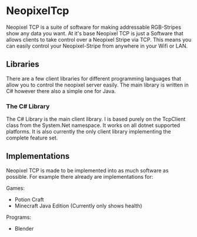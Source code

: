 # NeopixelTcp

Neopixel TCP is a suite of software for making addressable RGB-Stripes show any data you want. At it's base Neopixel TCP is just a Software that allows clients
to take control over a Neopixel Stripe via TCP. This means you can easily control your Neopixel-Stripe from anywhere in your Wifi or LAN.

## Libraries

There are a few client libraries for different programming languages that allow you to control the neopixel server easily. The main library is written in C# however
there also a simple one for Java.

### The C# Library

The C# Library is the main client library. I is based purely on the TcpClient class from the System.Net namespace. It works on all dotnet supported platforms. It is also currently the only client library implementing the complete feature set.

## Implementations

Neopixel TCP is made to be implemented into as much software as possible. For example there already are implementations for:

Games:
- Potion Craft
- Minecraft Java Edition (Currently only shows health)

Programs:
- Blender
